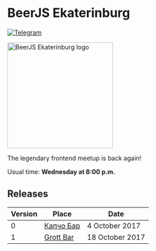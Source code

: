 # BeerJS Ekaterinburg

[![Telegram](https://img.shields.io/badge/telegram-join%20chat-blue.svg?style=flat)](https://telegram.me/beerjs_ekb)

<img src="https://github.com/beerjs/ekb/blob/master/logo.png?raw=true" alt="BeerJS Ekaterinburg logo" width="240" height="240" />

The legendary frontend meetup is back again!

Usual time: **Wednesday at 8:00 p.m.**

## Releases

Version | Place                                                       | Date
--------|-------------------------------------------------------------|------------------
0       | [Капчо Бар](https://github.com/beerjs/ekb/issues/1)         | 4 October 2017
1       | [Grott Bar](https://github.com/beerjs/ekb/issues/2)         | 18 October 2017
